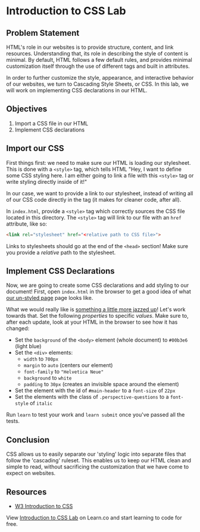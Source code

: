 # Introduction to CSS Lab


## Problem Statement

HTML's role in our websites is to provide structure, content, and link
resources. Understanding that, its role in describing the style of content is
minimal. By default, HTML follows a few default rules, and provides minimal
customization itself through the use of different tags and built in attributes. 

In order to further customize the style, appearance, and interactive behavior of
our websites, we turn to Cascading Style Sheets, or CSS. In this lab, we will
work on implementing CSS declarations in our HTML. 


## Objectives

1. Import a CSS file in our HTML
2. Implement CSS declarations


## Import our CSS

First things first: we need to make sure our HTML is loading our stylesheet.
This is done with a `<style>` tag, which tells HTML "Hey, I want to define some
CSS styling here. I am either going to link a file with this `<style>` tag or
write styling directly inside of it!"

In our case, we want to provide a link to our stylesheet, instead of writing all
of our CSS code directly in the tag (it makes for cleaner code, after all).  

In `index.html`, provide a `<style>` tag which correctly sources the CSS file
located in this directory. The `<style>` tag will link to our file with an
`href` attribute, like so:

```HTML
<link rel="stylesheet" href="<relative path to CSS file>">
```

Links to stylesheets should go at the end of the `<head>` section! Make sure you
provide a _relative_ path to the stylesheet.


## Implement CSS Declarations

Now, we are going to create some CSS declarations and add styling to our
document! First, open `index.html` in the browser to get a good idea of what
[our un-styled page][unstyled] page looks like. 

What we would really like is [something a little more jazzed up][styled]! Let's
work towards that. Set the following _properties_ to specific _values_. Make sure to, after each update, look at your HTML in the browser to see how it has changed:

- Set the `background` of the `<body>` element (whole document) to `#00b3e6` (light blue)
- Set the `<div>` elements: 
  - `width` to `700px`
  - `margin` to `auto` (centers our element)
  - `font-family` to `"Helvetica Neue"`
  - `background` to `white`
  - `padding` to `30px` (creates an invisible space around the element)
- Set the element with the id of `#main-header` to a `font-size` of `22px`
- Set the elements with the class of `.perspective-questions` to a `font-style` of `italic`

Run `learn` to test your work and `learn submit` once you've passed all the
tests.


## Conclusion

CSS allows us to easily separate our 'styling' logic into separate files that follow the 'cascading' ruleset. This enables us to keep our HTML clean and simple to read, without sacrificing the customization that we have come to expect on websites. 


## Resources 
- [W3 Introduction to CSS](https://www.w3schools.com/Css/css_intro.asp)

[unstyled]: https://curriculum-content.s3.amazonaws.com/web-development/unstyled-codepen.jpeg
[styled]: https://curriculum-content.s3.amazonaws.com/web-development/styled-codepen.jpeg

<p class='util--hide'>View <a href='https://learn.co/lessons/introduction-to-css-lab'>Introduction to CSS Lab</a> on Learn.co and start learning to code for free.</p>
